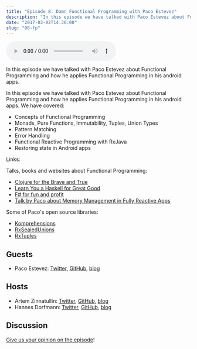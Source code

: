 ```yaml
---
title: "Episode 8: Damn Functional Programming with Paco Estevez"
description: "In this episode we have talked with Paco Estevez about Functional Programming and how he applies Functional Programming in his android apps."
date: "2017-03-02T14:30:00"
slug: "08-fp"
---
```

<audio controls preload="metadata">
  <source src="https://artemzin.com/static/thecontext/episodes/The.Context.episode.8.mp3" type="audio/mpeg">
</audio>

In this episode we have talked with Paco Estevez about Functional Programming and how he applies Functional Programming in his android apps.

In this episode we have talked with Paco Estevez about Functional Programming and how he applies Functional Programming in his android apps. We have covered:

 - Concepts of Functional Programming
 - Monads, Pure Functions, Immutability, Tuples, Union Types
 - Pattern Matching
 - Error Handling
 - Functional Reactive Programming with RxJava
 - Restoring state in Android apps

Links:

Talks, books and websites about Functional Programming:

 - [Clojure for the Brave and True](http://www.braveclojure.com)
 - [Learn You a Haskell for Great Good](http://learnyouahaskell.com)
 - [F# for fun and profit](https://fsharpforfunandprofit.com)
 - [Talk by Paco about Memory Management in Fully Reactive Apps](https://speakerdeck.com/pakoito/about-memory-management-in-fully-reactive-apps)

Some of Paco's open source libraries:

 - [Komprehensions](https://github.com/pakoito/Komprehensions)
 - [RxSealedUnions](https://github.com/pakoito/RxSealedUnions2)
 - [RxTuples](https://github.com/pakoito/RxTuples2)


## Guests

* Paco Estevez: [Twitter](https://twitter.com/pacoworks), [GitHub](https://github.com/pacoworks), [blog](https://www.pacoworks.com)

## Hosts

* Artem Zinnatullin: [Twitter](https://twitter.com/artem_zin), [GitHub](https://github.com/artem-zinnatullin), [blog](https://artemzin.com)
* Hannes Dorfmann: [Twitter](https://twitter.com/sockeqwe), [GitHub](https://github.com/sockeqwe), [blog](http://hannesdorfmann.com)

## Discussion

[Give us your opinion on the episode](https://github.com/artem-zinnatullin/TheContext-Podcast/issues/57)!
